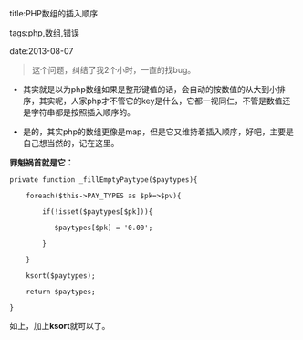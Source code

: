 title:PHP数组的插入顺序

tags:php,数组,错误

date:2013-08-07

>这个问题，纠结了我2个小时，一直的找bug。

* 其实就是以为php数组如果是整形键值的话，会自动的按数值的从大到小排序，其实呢，人家php才不管它的key是什么，它都一视同仁，不管是数值还是字符串都是按照插入顺序的。
* 是的，其实php的数组更像是map，但是它又维持着插入顺序，好吧，主要是自己想当然的，记在这里。

**罪魁祸首就是它：** 

    private function _fillEmptyPaytype($paytypes){
        foreach($this->PAY_TYPES as $pk=>$pv){
            if(!isset($paytypes[$pk])){
               $paytypes[$pk] = '0.00';
            }
        }
        ksort($paytypes);
        return $paytypes;
    }

如上，加上**ksort**就可以了。


